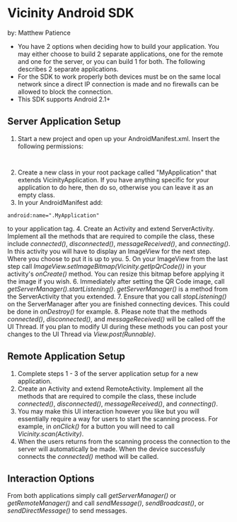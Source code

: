 Vicinity Android SDK
====================

by: Matthew Patience


* You have 2 options when deciding how to build your application. You may either choose to build 2 separate applications, one for the remote and one for the server, or you can build 1 for both. The following describes 2 separate applications.
* For the SDK to work properly both devices must be on the same local network since a direct IP connection is made and no firewalls can be allowed to block the connection.
* This SDK supports Android 2.1+




Server Application Setup
------------------------

1. Start a new project and open up your AndroidManifest.xml. Insert the following permissions:
<pre><code><uses-permission android:name="android.permission.INTERNET" /></code></pre>
<pre><code><uses-permission android:name="android.permission.ACCESS_NETWORK_STATE" /></code></pre>
2. Create a new class in your root package called "MyApplication" that extends VicinityApplication. If you have anything specific for your application to do here, then do so, otherwise you can leave it as an empty class.
3. In your AndroidManifest add:
<pre><code>android:name=".MyApplication"</code></pre>
to your application tag.
4. Create an Activity and extend ServerActivity. Implement all the methods that are required to compile the class, these include *connected()*, *disconnected()*, *messageReceived()*, and *connecting()*. In this activity you will have to display an ImageView for the next step. Where you choose to put it is up to you.
5. On your ImageView from the last step call *ImageView.setImageBitmap(Vicinity.getIpQrCode())* in your activity's *onCreate()* method. You can resize this bitmap before applying it the image if you wish.
6. Immediately after setting the QR Code image, call *getServerManager().startListening()*. *getServerManager()* is a method from the ServerActivity that you extended.
7. Ensure that you call *stopListening()* on the ServerManager after you are finished connecting devices. This could be done in *onDestroy()* for example.
8. Please note that the methods *connected()*, *disconnected()*, and *messageReceived()* will be called off the UI Thread. If you plan to modify UI during these methods you can post your changes to the UI Thread via *View.post(Runnable)*.





Remote Application Setup
------------------------

1. Complete steps 1 - 3 of the server application setup for a new application.
2. Create an Activity and extend RemoteActivity. Implement all the methods that are required to compile the class, these include *connected()*, *disconnected()*, *messageReceived()*, and *connecting()*.
3. You may make this UI interaction however you like but you will essentially require a way for users to start the scanning process. For example, in *onClick()* for a button you will need to call *Vicinity.scan(Activity)*.
4. When the users returns from the scanning process the connection to the server will automatically be made. When the device successfuly connects the *connected()* method will be called.





Interaction Options
-------------------

From both applications simply call *getServerManager()* or *getRemoteManager()* and call *sendMessage()*, *sendBroadcast()*, or *sendDirectMessage()* to send messages.



